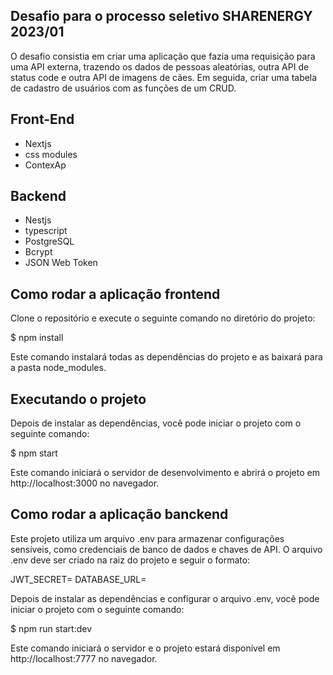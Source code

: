 ## Desafio para o processo seletivo SHARENERGY 2023/01
O desafio consistia em criar uma aplicação que fazia uma requisição para uma API externa, trazendo os dados de pessoas aleatórias, outra API de status code e outra API de imagens de cães. Em seguida, criar uma tabela de cadastro de usuários com as funções de um CRUD.

## Front-End
 - Nextjs
 - css modules
 - ContexAp

## Backend
 - Nestjs
 - typescript
 - PostgreSQL
 - Bcrypt
 - JSON Web Token


## Como rodar a aplicação frontend
Clone o repositório e execute o seguinte comando no diretório do projeto:

$ npm install

Este comando instalará todas as dependências do projeto e as baixará para a pasta node_modules.

## Executando o projeto
Depois de instalar as dependências, você pode iniciar o projeto com o seguinte comando:

$ npm start

Este comando iniciará o servidor de desenvolvimento e abrirá o projeto em http://localhost:3000 no navegador.

## Como rodar a aplicação banckend
Este projeto utiliza um arquivo .env para armazenar configurações sensíveis, como credenciais de banco de dados e chaves de API. O arquivo .env deve ser criado na raiz do projeto e seguir o formato:

JWT_SECRET= DATABASE_URL=

Depois de instalar as dependências e configurar o arquivo .env, você pode iniciar o projeto com o seguinte comando:

$ npm run start:dev

Este comando iniciará o servidor e o projeto estará disponível em http://localhost:7777 no navegador.